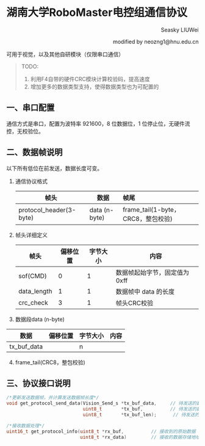 # 湖南大学RoboMaster电控组通信协议

<p align='right'>Seasky LIUWei</p>

<p align='right'>modified by neozng1@hnu.edu.cn</p>

可用于视觉，以及其他自研模块（仅限串口通信）

> TODO:
>
> 1. 利用F4自带的硬件CRC模块计算校验码，提高速度
> 2. 增加更多的数据类型支持，使得数据类型也为可配置的

## 一、串口配置

通信方式是串口，配置为波特率 921600，8 位数据位，1 位停止位，无硬件流控，无校验位。

## 二、数据帧说明

以下所有低位在前发送，数据长度可变。

1. 通信协议格式

   | 帧头                     | 数据          | 帧尾                                |
   | ----------------------- | ------------- | :---------------------------------- |
   | protocol_header(3-byte) | data (n-byte) | frame_tail(1-byte，CRC8，整包校验)   |

2. 帧头详细定义

   | 帧头        | 偏移位置 | 字节大小 | 内容                          |
   | ----------- | -------- | -------- | ----------------------------- |
   | sof(CMD)    | 0        | 1        | 数据帧起始字节，固定值为 0xff  |  //不同兵种不同帧头ID 后期如果不同兵种协议不同建议使用宏定义
   | data_length | 1        | 1        | 数据帧中 data 的长度          |
   | crc_check   | 3        | 1        | 帧头CRC校验                   |

3.  数据段data (n-byte)

   | 数据           | 偏移位置  | 字节大小         | 内容                                  |
   | -------------- | -------- | --------------- | ------------------------------------- |
   | tx_buf_data    |          | n               |                                       |

4. frame_tail(CRC8，整包校验)

## 三、协议接口说明

```c
/*更新发送数据帧，并计算发送数据帧长度*/
void get_protocol_send_data(Vision_Send_s *tx_buf_data,     // 待发送的数据
                            uint8_t       *tx_buf,          // 待发送的数据帧
                            uint8_t       *tx_buf_len);      // 待发送的数据帧长度
```

```c
/*接收数据处理*/
uint16_t get_protocol_info(uint8_t *rx_buf,          // 接收到的原始数据
                           uint8_t *rx_data)         // 接收的数据存储地址
```
